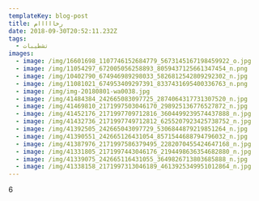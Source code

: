 ```yaml
---
templateKey: blog-post
title: رخااااام
date: 2018-09-30T20:52:11.232Z
tags:
  - تشطيبات
images:
  - image: /img/16601698_1107746152684779_5673145167198459922_o.jpg
  - image: /img/11054297_672005056258893_8059437125661347454_n.png
  - image: /img/10402790_674946989298033_5826812542809292302_n.jpg
  - image: /img/11081021_674953409297391_8337431695400336763_n.png
  - image: /img/img-20180801-wa0038.jpg
  - image: /img/41484384_242665083097725_2874064317731307520_n.jpg
  - image: /img/41469810_2171997503046170_298925136776527872_n.jpg
  - image: /img/41452176_2171997709712816_3604499239574437888_n.jpg
  - image: /img/41432736_2171997749712812_6255207923425738752_n.jpg
  - image: /img/41392505_242665043097729_5306844879219851264_n.jpg
  - image: /img/41390551_242665126431054_8571544688794796032_n.jpg
  - image: /img/41387976_2171997586379495_2282070455424647168_n.jpg
  - image: /img/41331805_2171997443046176_2194498636354682880_n.jpg
  - image: /img/41339075_242665116431055_3649826713803685888_n.jpg
  - image: /img/41338158_2171997313046189_4613925349951012864_n.jpg
---
```

6
